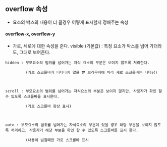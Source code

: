 ## overflow 속성
- 요소의 박스의 내용이 더 클경우 어떻게 표시할지 정해주는 속성

#### overflow-x, overflow-y
- 가로, 세로에 대한 속성을 준다. 
visible (기본값) : 특정 요소가 박스를 넘어 가더라도, 그대로 보여준다.

~~~
hidden : 부모요소의 범위를 넘어가는 자식 요소의 부분은 보이지 않도록 처리한다.

         (가로 스크롤바가 나타나지 않을 뿐 브라우저에 따라 세로 스크롤바는 나타남)



scroll : 부모요소의 범위를 넘어가는 자식요소의 부분은 보이지 않지만, 사용자가 확인 할 수 있도록 스크롤바를 표시한다.

         (가로 스크롤바 항상 표시)



auto : 부모요소의 범위를 넘어가는 자식요소의 부분이 있을 경우 해당 부분을 보이지 않도록 처리하고, 사용자가 해당 부분을 확인 할 수 있도록 스크롤바를 표시 한다.

         (내용이 넘칠때만 가로 스크롤바 표시
~~~

